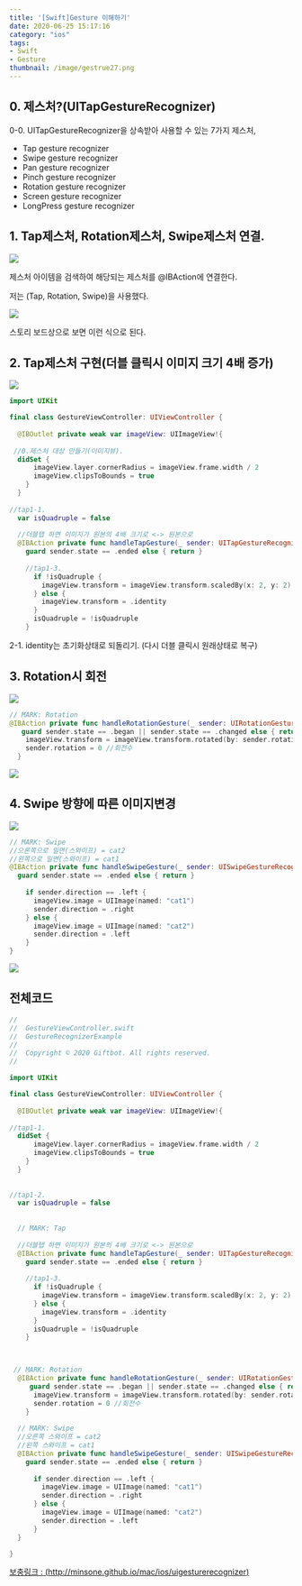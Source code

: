 ```yaml
---
title: '[Swift]Gesture 이해하기'
date: 2020-06-25 15:17:16
category: "ios"
tags: 
- Swift
- Gesture
thumbnail: /image/gestrue27.png
---
```



## 0. 제스처?(UITapGestureRecognizer)


0-0. UITapGestureRecognizer을 상속받아 사용할 수 있는 7가지 제스처, 

- Tap gesture recognizer
- Swipe gesture recognizer
- Pan gesture recognizer
- Pinch gesture recognizer
- Rotation gesture recognizer
- Screen gesture recognizer
- LongPress gesture recognizer


## 1. Tap제스처, Rotation제스처, Swipe제스처 연결. 


![](/image/Gesture12.png) 

제스처 아이템을 검색하여 해당되는 제스처를 @IBAction에 연결한다. 

저는 (Tap, Rotation, Swipe)을 사용했다. 

![](/image/gesture11.png)


스토리 보드상으로 보면 이런 식으로 된다. 


## 2. Tap제스처 구현(더블 클릭시 이미지 크기 4배 증가)


![](/image/gesture10.png)


```swift
import UIKit

final class GestureViewController: UIViewController {
  
  @IBOutlet private weak var imageView: UIImageView!{
 
 //0.제스처 대상 만들기(이미지뷰).
  didSet {
      imageView.layer.cornerRadius = imageView.frame.width / 2
      imageView.clipsToBounds = true
    }
  }
  
//tap1-1.
  var isQuadruple = false
  
  //더블탭 하면 이미지가 원본의 4배 크기로 <-> 원본으로
  @IBAction private func handleTapGesture(_ sender: UITapGestureRecognizer){
    guard sender.state == .ended else { return }
      
    //tap1-3.
      if !isQuadruple {
        imageView.transform = imageView.transform.scaledBy(x: 2, y: 2)
      } else {
        imageView.transform = .identity
      }
      isQuadruple = !isQuadruple
    }
```
2-1. identity는 초기화상태로 되돌리기. (다시 더블 클릭시 원래상태로 복구)  
  
  
  
  ## 3. Rotation시 회전 
  
  ![](/image/Gesture15.png)

  
  ```swift
  // MARK: Rotation
  @IBAction private func handleRotationGesture(_ sender: UIRotationGestureRecognizer){
     guard sender.state == .began || sender.state == .changed else { return }
      imageView.transform = imageView.transform.rotated(by: sender.rotation)
      sender.rotation = 0 //회전수 
    }

```

![](/image/Gesture17.png)


## 4. Swipe 방향에 따른 이미지변경

![](/image/Gesture16.png)

```swift
// MARK: Swipe
//으론쪽으로 밀면(스와이프) = cat2
//왼쪽으로 밀면(스와이프) = cat1
@IBAction private func handleSwipeGesture(_ sender: UISwipeGestureRecognizer){
  guard sender.state == .ended else { return }
    
    if sender.direction == .left {
      imageView.image = UIImage(named: "cat1")
      sender.direction = .right
    } else {
      imageView.image = UIImage(named: "cat2")
      sender.direction = .left
    }
}
```

![](/image/gesture25.png)


## 전체코드 

```swift
//
//  GestureViewController.swift
//  GestureRecognizerExample
//
//  Copyright © 2020 Giftbot. All rights reserved.
//

import UIKit

final class GestureViewController: UIViewController {
  
  @IBOutlet private weak var imageView: UIImageView!{
 
//tap1-1.
  didSet {
      imageView.layer.cornerRadius = imageView.frame.width / 2
      imageView.clipsToBounds = true
    }
  }
  
  
//tap1-2.
  var isQuadruple = false
  
  
  // MARK: Tap
  
  //더블탭 하면 이미지가 원본의 4배 크기로 <-> 원본으로
  @IBAction private func handleTapGesture(_ sender: UITapGestureRecognizer){
    guard sender.state == .ended else { return }
      
    //tap1-3.
      if !isQuadruple {
        imageView.transform = imageView.transform.scaledBy(x: 2, y: 2)
      } else {
        imageView.transform = .identity
      }
      isQuadruple = !isQuadruple
    }

  

 // MARK: Rotation
  @IBAction private func handleRotationGesture(_ sender: UIRotationGestureRecognizer){
     guard sender.state == .began || sender.state == .changed else { return }
      imageView.transform = imageView.transform.rotated(by: sender.rotation)
      sender.rotation = 0 //회전수
    }
  
  // MARK: Swipe
  //오른쪽 스와이프 = cat2
  //왼쪽 스와이프 = cat1
  @IBAction private func handleSwipeGesture(_ sender: UISwipeGestureRecognizer){
    guard sender.state == .ended else { return }
      
      if sender.direction == .left {
        imageView.image = UIImage(named: "cat1")
        sender.direction = .right
      } else {
        imageView.image = UIImage(named: "cat2")
        sender.direction = .left
      }
  }

}

```


[보충링크 : (http://minsone.github.io/mac/ios/uigesturerecognizer)](http://minsone.github.io/mac/ios/uigesturerecognizer)



